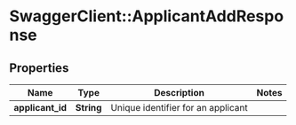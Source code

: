 # SwaggerClient::ApplicantAddResponse

## Properties
Name | Type | Description | Notes
------------ | ------------- | ------------- | -------------
**applicant_id** | **String** | Unique identifier for an applicant | 

